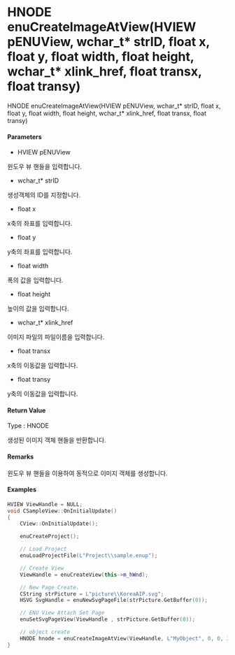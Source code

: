 # HNODE enuCreateImageAtView\(HVIEW pENUView, wchar\_t\* strID, float x, float y, float width, float height, wchar\_t\* xlink\_href, float transx, float transy\)

HNODE enuCreateImageAtView\(HVIEW pENUView, wchar\_t\* strID, float x, float y, float width, float height, wchar\_t\* xlink\_href, float transx, float transy\)

#### Parameters

* HVIEW pENUView

윈도우 뷰 핸들을 입력합니다.

* wchar\_t\* strID

생성객체의 ID를 지정합니다.

* float x

x축의 좌표를 입력합니다.

* float y

y축의 좌표를 입력합니다.

* float width

폭의 값을 입력합니다.

* float height

높이의 값을 입력합니다.

* wchar\_t\* xlink\_href

이미지 파일의 파일이름을 입력합니다.

* float transx

x축의 이동값을 입력합니다.

* float transy

y축의 이동값을 입력합니다.

#### Return Value

Type : HNODE

생성된 이미지 객체 핸들을 반환합니다.

#### Remarks

윈도우 뷰 핸들을 이용하여 동적으로 이미지 객체를 생성합니다.

#### Examples

```cpp
HVIEW ViewHandle = NULL; 
void CSampleView::OnInitialUpdate() 
{ 
    CView::OnInitialUpdate(); 

    enuCreateProject(); 

    // Load Project
    enuLoadProjectFile(L"Project\\sample.enup"); 

    // Create View
    ViewHandle = enuCreateView(this->m_hWnd); 

    // New Page Create. 
    CString strPicture = L"picture\\KoreaAIP.svg"; 
    HSVG SvgHandle = enuNewSvgPageFile(strPicture.GetBuffer(0)); 

    // ENU View Attach Set Page 
    enuSetSvgPageView(ViewHandle , strPicture.GetBuffer(0)); 

    // object create
    HNODE hnode = enuCreateImageAtView(ViewHandle, L"MyObject", 0, 0, 300, 500, L"resource\\image.png", 0, 0);
}
```



